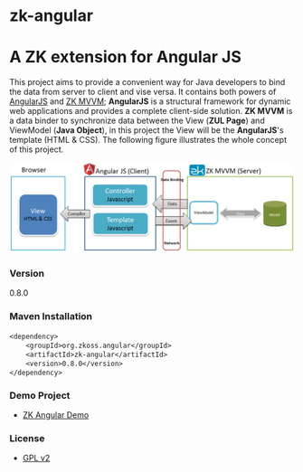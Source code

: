 zk-angular
==========

# A ZK extension for Angular JS

This project aims to provide a convenient way for Java developers to bind the data from server to client and vise versa.
It contains both powers of [AngularJS][angularjs] and [ZK MVVM][mvvm]; __AngularJS__ 
is a structural framework for dynamic web applications and provides a complete client-side solution.
__ZK MVVM__ is a data binder to synchronize data between the View (__ZUL Page__) and ViewModel (__Java Object__),
in this project the View will be the __AngularJS__'s template (HTML & CSS). The following figure illustrates the whole concept of this project.

![ZK Angular Architecture](https://raw.githubusercontent.com/zkoss/zk-angular-demo/master/src/main/webapp/img/zk-ng-architecture.png)

### Version

0.8.0

### Maven Installation
	
	<dependency>
		<groupId>org.zkoss.angular</groupId>
		<artifactId>zk-angular</artifactId>
		<version>0.8.0</version>
	</dependency>

### Demo Project

 *  [ZK Angular Demo](https://github.com/zkoss/zk-angular-demo)
	
### License

 * [GPL v2](http://www.gnu.org/licenses/gpl-2.0.html)

 
[angularjs]: https://angularjs.org/
[zk]: http://www.zkoss.org
[mvvm]: http://books.zkoss.org/wiki/ZK%20Developer's%20Reference/MVVM
[bootstrap]: http://getbootstrap.com/